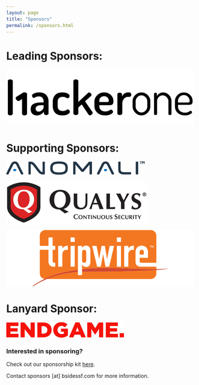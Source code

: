 ```yaml
---
layout: page
title: "Sponsors"
permalink: /sponsors.html
---    
```


# Leading Sponsors:  

![alt text](images/sponsors_2017/hackerone.png "HackerOne Logo")  
  

# Supporting Sponsors:

![alt text](images/sponsors_2017/Anomali_Logo.jpg "Anomali Logo")


![alt text](images/sponsors_2017/qualys_75.png "Qualys Logo")


![alt text](images/sponsors_2017/tripwire.png "Tripwire Logo")


# Lanyard Sponsor:

![alt text](images/sponsors_2017/Endgame_Logo_Half2.jpg "Endgame Logo")


### Interested in sponsoring?

Check out our sponsorship kit [here](https://drive.google.com/file/d/0ByXZtaPFWlMiSGF5c2xKZzEyNms/view?usp=sharing).

Contact sponsors [at] bsidessf.com for more information.   
